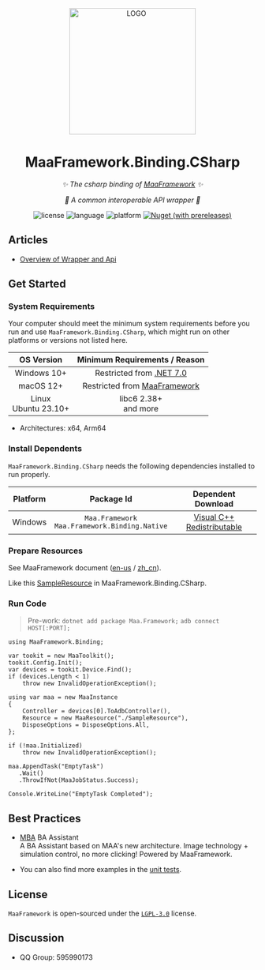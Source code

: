 <div align="center">

<img alt="LOGO" src="https://cdn.jsdelivr.net/gh/MaaAssistantArknights/design@main/logo/maa-logo_512x512.png" width="256" height="256" />

# MaaFramework.Binding.CSharp

_✨ The csharp binding of [MaaFramework](https://github.com/MaaXYZ/MaaFramework/tree/v1.6.4) ✨_

_💫 A common interoperable API wrapper 💫_

![license](https://img.shields.io/github/license/MaaXYZ/MaaFramework) ![language](https://img.shields.io/badge/.NET-≥%207-512BD4?logo=csharp) ![platform](https://img.shields.io/badge/platform-Windows%20%7C%20Linux%20%7C%20macOS-blueviolet) [![Nuget (with prereleases)](https://img.shields.io/nuget/vpre/Maa.Framework?logo=nuget&color=%23004880)](https://www.nuget.org/packages/Maa.Framework)

</div>

## Articles

- [Overview of Wrapper and Api](https://maaxyz.github.io/MaaFramework.Binding.CSharp/articles/overview-of-wrapper-and-api.html)

## Get Started

### System Requirements

Your computer should meet the minimum system requirements before you run and use `MaaFramework.Binding.CSharp`, which might run on other platforms or versions not listed here.

| OS Version | Minimum Requirements / Reason |
| :---: | :---: |
| Windows 10+ | Restricted from [.NET 7.0](https://github.com/dotnet/core/blob/main/release-notes/7.0/supported-os.md#windows) |
| macOS 12+ | Restricted from [MaaFramework](https://github.com/MaaXYZ/MaaFramework/issues/174) |
| Linux <br> Ubuntu 23.10+ | libc6 2.38+ <br> and more |

- Architectures: x64, Arm64

### Install Dependents

`MaaFramework.Binding.CSharp` needs the following dependencies installed to run properly.

| Platform | Package Id | Dependent Download |
| :---: | :---: | :---: |
| Windows | `Maa.Framework` <br> `Maa.Framework.Binding.Native` | [Visual C++  Redistributable](https://support.microsoft.com/en-us/help/2977003/the-latest-supported-visual-c-downloads) |

### Prepare Resources

See MaaFramework document ([en-us](https://github.com/MaaXYZ/MaaFramework/blob/v1.4.0/docs/en_us/1.1-QuickStarted.md#prepare-resource-files) / [zh_cn](https://github.com/MaaXYZ/MaaFramework/blob/v1.4.0/docs/zh_cn/1.1-%E5%BF%AB%E9%80%9F%E5%BC%80%E5%A7%8B.md#%E5%87%86%E5%A4%87%E8%B5%84%E6%BA%90%E6%96%87%E4%BB%B6)).

Like this [SampleResource](./src/MaaFramework.Binding.UnitTests/SampleResource) in MaaFramework.Binding.CSharp.

### Run Code

> Pre-work:
  `dotnet add package Maa.Framework;`
  `adb connect HOST[:PORT];`

```CSharp
using MaaFramework.Binding;

var tookit = new MaaToolkit();
tookit.Config.Init();
var devices = tookit.Device.Find();
if (devices.Length < 1)
    throw new InvalidOperationException();

using var maa = new MaaInstance
{
    Controller = devices[0].ToAdbController(),
    Resource = new MaaResource("./SampleResource"),
    DisposeOptions = DisposeOptions.All,
};

if (!maa.Initialized)
    throw new InvalidOperationException();

maa.AppendTask("EmptyTask")
   .Wait()
   .ThrowIfNot(MaaJobStatus.Success);

Console.WriteLine("EmptyTask Completed");
```

## Best Practices

- [MBA](https://github.com/MaaXYZ/MBA) BA Assistant  
  A BA Assistant based on MAA's new architecture. Image technology + simulation control, no more clicking! Powered by MaaFramework.

- You can also find more examples in the [unit tests](./src/MaaFramework.Binding.UnitTests).

## License

`MaaFramework` is open-sourced under the [`LGPL-3.0`](./LICENSE.md) license.

## Discussion

- QQ Group: 595990173
